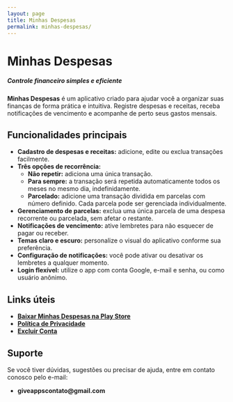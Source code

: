 ```yaml
---
layout: page
title: Minhas Despesas
permalink: minhas-despesas/
---
```


<h1>Minhas Despesas</h1>

<h5>Controle financeiro simples e eficiente</h5>

<p><strong>Minhas Despesas</strong> é um aplicativo criado para ajudar você a organizar suas finanças de forma prática e intuitiva. Registre despesas e receitas, receba notificações de vencimento e acompanhe de perto seus gastos mensais.</p>

<h2>Funcionalidades principais</h2>
<ul>
  <li><strong>Cadastro de despesas e receitas:</strong> adicione, edite ou exclua transações facilmente.</li>
  <li><strong>Três opções de recorrência:</strong>
    <ul>
      <li><strong>Não repetir:</strong> adiciona uma única transação.</li>
      <li><strong>Para sempre:</strong> a transação será repetida automaticamente todos os meses no mesmo dia, indefinidamente.</li>
      <li><strong>Parcelado:</strong> adicione uma transação dividida em parcelas com número definido. Cada parcela pode ser gerenciada individualmente.</li>
    </ul>
  </li>
  <li><strong>Gerenciamento de parcelas:</strong> exclua uma única parcela de uma despesa recorrente ou parcelada, sem afetar o restante.</li>
  <li><strong>Notificações de vencimento:</strong> ative lembretes para não esquecer de pagar ou receber.</li>
  <li><strong>Temas claro e escuro:</strong> personalize o visual do aplicativo conforme sua preferência.</li>
  <li><strong>Configuração de notificações:</strong> você pode ativar ou desativar os lembretes a qualquer momento.</li>
  <li><strong>Login flexível:</strong> utilize o app com conta Google, e-mail e senha, ou como usuário anônimo.</li>
</ul>

<h2>Links úteis</h2>
<ul>
  <li><a href="https://play.google.com/store/apps/details?id=com.giveapps.minhasdespesas" target="_blank"><strong>Baixar Minhas Despesas na Play Store</strong></a></li>
  <li><a href="/minhas-despesas/politica-de-privacidade/"><strong>Política de Privacidade</strong></a></li>
  <li><a href="/minhas-despesas/excluir-conta/"><strong>Excluir Conta</strong></a></li>
</ul>

<h2>Suporte</h2>
<p>Se você tiver dúvidas, sugestões ou precisar de ajuda, entre em contato conosco pelo e-mail:</p>
<ul>
  <li><strong>giveappscontato@gmail.com</strong></li>
</ul>
